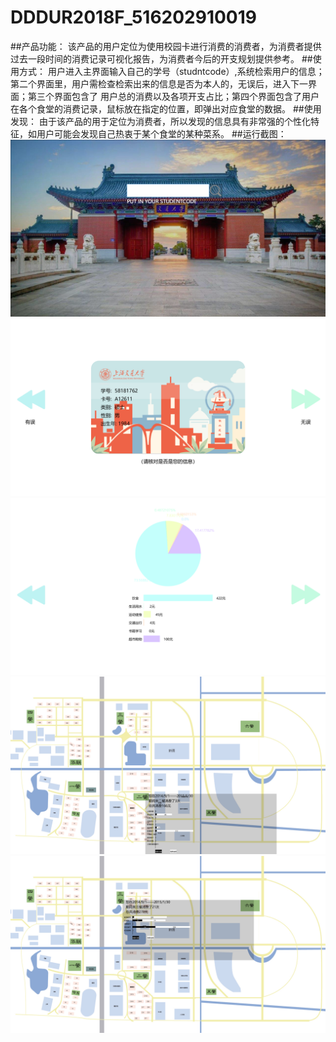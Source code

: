 # DDDUR2018F_516202910019
##产品功能：
该产品的用户定位为使用校园卡进行消费的消费者，为消费者提供过去一段时间的消费记录可视化报告，为消费者今后的开支规划提供参考。
##使用方式：
用户进入主界面输入自己的学号（studntcode）,系统检索用户的信息；第二个界面里，用户需检查检索出来的信息是否为本人的，无误后，进入下一界面；第三个界面包含了
用户总的消费以及各项开支占比；第四个界面包含了用户在各个食堂的消费记录，鼠标放在指定的位置，即弹出对应食堂的数据。
##使用发现：
由于该产品的用于定位为消费者，所以发现的信息具有非常强的个性化特征，如用户可能会发现自己热衷于某个食堂的某种菜系。
##运行截图：
![欢迎界面](https://github.com/Jackzhng/DDDUR2018F_516202910019/blob/master/1.png)
![第二个界面](https://github.com/Jackzhng/DDDUR2018F_516202910019/blob/master/2.png)
![第三个界面](https://github.com/Jackzhng/DDDUR2018F_516202910019/blob/master/3.png)
![第四个界面（一）](https://github.com/Jackzhng/DDDUR2018F_516202910019/blob/master/4.1.png)
![第四个界面（二）](https://github.com/Jackzhng/DDDUR2018F_516202910019/blob/master/4.2.png)
